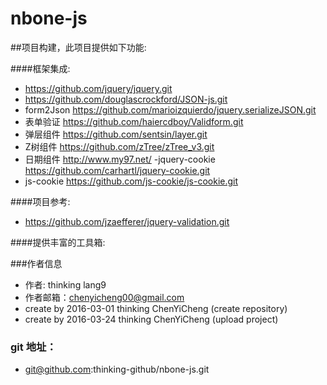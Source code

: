 # nbone-js 

##项目构建，此项目提供如下功能:

####框架集成:
- https://github.com/jquery/jquery.git
- https://github.com/douglascrockford/JSON-js.git
- form2Json   	https://github.com/marioizquierdo/jquery.serializeJSON.git
-  表单验证        	https://github.com/haiercdboy/Validform.git
-  弹层组件      	https://github.com/sentsin/layer.git
-   Z树组件   	 	https://github.com/zTree/zTree_v3.git
-  日期组件   	 	http://www.my97.net/
-jquery-cookie  https://github.com/carhartl/jquery-cookie.git
- js-cookie		https://github.com/js-cookie/js-cookie.git

####项目参考:
- https://github.com/jzaefferer/jquery-validation.git

####提供丰富的工具箱:
	

###作者信息

- 作者:     thinking lang9
- 作者邮箱：chenyicheng00@gmail.com
- create by 2016-03-01 thinking ChenYiCheng (create repository)
- create by 2016-03-24 thinking ChenYiCheng (upload project)

### git 地址：
- git@github.com:thinking-github/nbone-js.git

